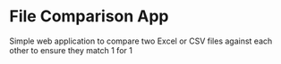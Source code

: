 # File Comparison App
Simple web application to compare two Excel or CSV files against each other to ensure they match 1 for 1